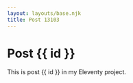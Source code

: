 ```yaml
---
layout: layouts/base.njk
title: Post 13103
---
```


# Post {{ id }}

This is post {{ id }} in my Eleventy project.
